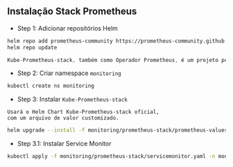 ## Instalação Stack Prometheus

- Step 1: Adicionar repositórios Helm

```bash
helm repo add prometheus-community https://prometheus-community.github.io/helm-charts
helm repo update 
```
```c
Kube-Prometheus-stack, também como Operador Prometheus, é um projeto popular de código aberto que fornece soluções completas de monitoramento e alerta para clusters Kubernetes. Ele combina ferramentas e componentes para criar uma pilha de monitoramento para ambientes Kubernetes.
```

- Step 2: Criar namespace `monitoring`

```bash
kubectl create ns monitoring
```

- Step 3: Instalar `Kube-Prometheus-stack`

```console
Usará o Helm Chart Kube-Prometheus-stack oficial,
com um arquivo de valor customizado.
```

```bash
helm upgrade --install -f monitoring/prometheus-stack/prometheus-values.yaml kube-prometheus-stack prometheus-community/kube-prometheus-stack -n monitoring
```

- Step 3.1: Instalar Service Monitor

```bash
kubectl apply -f monitoring/prometheus-stack/servicemonitor.yaml -n monitoring
```

